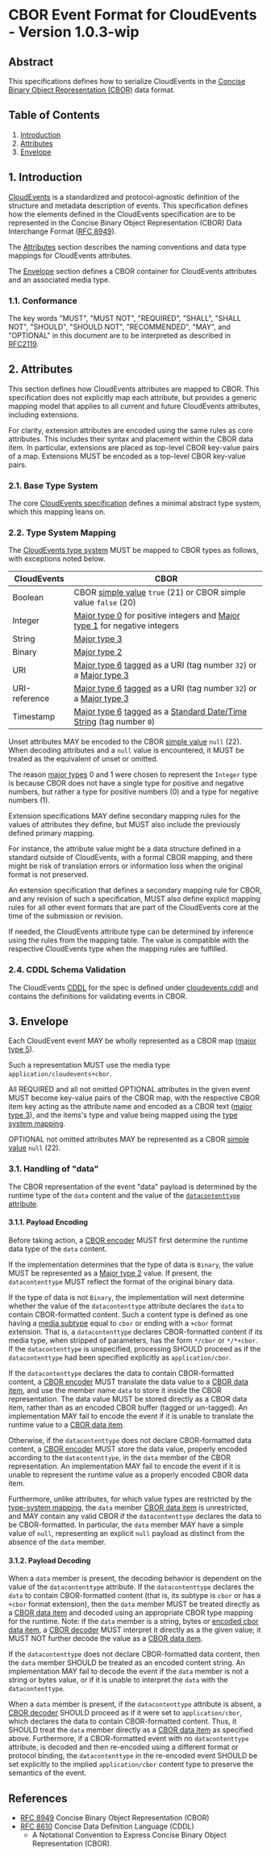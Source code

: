 # CBOR Event Format for CloudEvents - Version 1.0.3-wip

## Abstract

This specifications defines how to serialize CloudEvents in the 
[Concise Binary Object Representation (CBOR)][cbor-spec] data format.

## Table of Contents

1. [Introduction](#1-introduction)
2. [Attributes](#2-attributes)
3. [Envelope](#3-envelope)

## 1. Introduction

[CloudEvents][ce] is a standardized and protocol-agnostic definition of the
structure and metadata description of events. This specification defines how the
elements defined in the CloudEvents specification are to be represented in the
Concise Binary Object Representation (CBOR) Data Interchange Format 
([RFC 8949][cbor-spec]).

The [Attributes](#2-attributes) section describes the naming conventions and
data type mappings for CloudEvents attributes.

The [Envelope](#3-envelope) section defines a CBOR container for CloudEvents
attributes and an associated media type.

### 1.1. Conformance

The key words "MUST", "MUST NOT", "REQUIRED", "SHALL", "SHALL NOT", "SHOULD",
"SHOULD NOT", "RECOMMENDED", "MAY", and "OPTIONAL" in this document are to be
interpreted as described in [RFC2119][rfc2119].

## 2. Attributes

This section defines how CloudEvents attributes are mapped to CBOR. This
specification does not explicitly map each attribute, but provides a generic
mapping model that applies to all current and future CloudEvents attributes,
including extensions.

For clarity, extension attributes are encoded using the same rules as core 
attributes. This includes their syntax and placement within the CBOR data item. 
In particular, extensions are placed as top-level CBOR key-value pairs of a map. 
Extensions MUST be encoded as a top-level CBOR key-value pairs.

### 2.1. Base Type System

The core [CloudEvents specification][ce] defines a minimal abstract type system,
which this mapping leans on.

### 2.2. Type System Mapping

The [CloudEvents type system][ce-types] MUST be mapped to CBOR types as follows,
with exceptions noted below.

| CloudEvents   | CBOR                                                         |
| ------------- | ------------------------------------------------------------ |
| Boolean       | CBOR [simple value][cbor-simple-value] `true` (21) or CBOR simple value `false` (20) |
| Integer       | [Major type 0][cbor-major-types] for positive integers and [Major type 1][cbor-major-types] for negative integers                         |
| String        | [Major type 3][cbor-major-types]                             |
| Binary        | [Major type 2][cbor-major-types]                             |
| URI           | [Major type 6][cbor-major-types] [tagged][cbor-tagging] as a URI (tag number `32`) or a [Major type 3][cbor-major-types] |
| URI-reference | [Major type 6][cbor-major-types] [tagged][cbor-tagging] as a URI (tag number `32`) or a [Major type 3][cbor-major-types] |
| Timestamp     | [Major type 6][cbor-major-types] [tagged][cbor-tagging] as a [Standard Date/Time String][cbor-standard-datetime] (tag number `0`)|

Unset attributes MAY be encoded to the CBOR [simple value][cbor-simple-value] 
`null` (22). When decoding attributes and a `null` value is encountered, 
it MUST be treated as the equivalent of unset or omitted.

The reason [major types][cbor-major-types] 0 and 1 were chosen to represent the 
`Integer` type is because CBOR does not have a single type for positive and 
negative numbers, but rather a type for positive numbers (0) and a type 
for negative numbers (1).  

Extension specifications MAY define secondary mapping rules for the values of
attributes they define, but MUST also include the previously defined primary
mapping.

For instance, the attribute value might be a data structure defined in a
standard outside of CloudEvents, with a formal CBOR mapping, and there might be
risk of translation errors or information loss when the original format is not
preserved.

An extension specification that defines a secondary mapping rule for CBOR, and
any revision of such a specification, MUST also define explicit mapping rules
for all other event formats that are part of the CloudEvents core at the time of
the submission or revision.

If needed, the CloudEvents attribute type can be determined by inference using 
the rules from the mapping table. The value is compatible with the respective 
CloudEvents type when the mapping rules are fulfilled.

### 2.4. CDDL Schema Validation

The CloudEvents [CDDL][cddl-spec] for the spec is defined under
[cloudevents.cddl](cloudevents.cddl) and contains the definitions for 
validating events in CBOR.

## 3. Envelope

Each CloudEvent event MAY be wholly represented as a CBOR map 
([major type 5][cbor-major-types]).

Such a representation MUST use the media type `application/cloudevents+cbor`.

All REQUIRED and all not omitted OPTIONAL attributes in the given event MUST 
become key-value pairs of the CBOR map, with the respective CBOR item key 
acting as the attribute name and encoded as a CBOR text 
([major type 3][cbor-major-types]), and the items's type and value being mapped 
using the [type system mapping](#22-type-system-mapping).

OPTIONAL not omitted attributes MAY be represented as a CBOR 
[simple value][cbor-simple-value] `null` (22).

### 3.1. Handling of "data"

The CBOR representation of the event "data" payload is determined by the runtime
type of the `data` content and the value of the [`datacontenttype`
attribute][datacontenttype].

#### 3.1.1. Payload Encoding

Before taking action, a [CBOR encoder][cbor-encoder] MUST first determine 
the runtime data type of the `data` content.

If the implementation determines that the type of data is `Binary`, the value
MUST be represented as a [Major type 2][cbor-major-types] value. If present, 
the `datacontenttype` MUST reflect the format of the original binary data.

If the type of data is not `Binary`, the implementation will next determine
whether the value of the `datacontenttype` attribute declares the `data` to
contain CBOR-formatted content. Such a content type is defined as one having a
[media subtype][rfc2045-sec5] equal to `cbor` or ending with a `+cbor` format
extension. That is, a `datacontenttype` declares CBOR-formatted content if its
media type, when stripped of parameters, has the form `*/cbor` or `*/*+cbor`.
If the `datacontenttype` is unspecified, processing SHOULD proceed as if the
`datacontenttype` had been specified explicitly as `application/cbor`.

If the `datacontenttype` declares the data to contain CBOR-formatted content, a
[CBOR encoder][cbor-encoder] MUST translate the data value to a 
[CBOR data item][cbor-data-item], and use the member name `data` to store it 
inside the CBOR representation. The data value MUST be stored directly as a 
CBOR data item, rather than as an encoded CBOR buffer (tagged or un-tagged).
An implementation MAY fail to encode the event if it is unable to translate 
the runtime value to a [CBOR data item][cbor-data-item].

Otherwise, if the `datacontenttype` does not declare CBOR-formatted data
content, a [CBOR encoder][cbor-encoder] MUST store the data value, 
properly encoded according to the `datacontenttype`, in the `data` member of the
CBOR representation. An implementation MAY fail to encode the event if it is 
unable to represent the runtime value as a properly encoded CBOR data item.

Furthermore, unlike attributes, for which value types are restricted by the
[type-system mapping](#22-type-system-mapping), the `data` member
[CBOR data item][cbor-data-item] is unrestricted, and MAY contain any valid 
CBOR if the `datacontenttype` declares the data to be CBOR-formatted. 
In particular, the `data` member MAY have a simple value of `null`, 
representing an explicit `null` payload as distinct from the absence of 
the `data` member.

#### 3.1.2. Payload Decoding

When a `data` member is present, the decoding behavior is dependent on the value
of the `datacontenttype` attribute. If the `datacontenttype` declares the `data`
to contain CBOR-formatted content (that is, its subtype is `cbor` or has a
`+cbor` format extension), then the `data` member MUST be treated directly as a
[CBOR data item][cbor-data-item] and decoded using an appropriate CBOR type 
mapping for the runtime. Note: if the `data` member is a string, bytes or 
[encoded cbor data item][cbor-encoded-data-item], a [CBOR decoder][cbor-decoder] 
MUST interpret it directly as a the given value; it MUST NOT further
decode the value as a [CBOR data item][cbor-data-item].

If the `datacontenttype` does not declare CBOR-formatted data content, then the
`data` member SHOULD be treated as an encoded content string. An implementation
MAY fail to decode the event if the `data` member is not a string or bytes 
value, or if it is unable to interpret the `data` with the `datacontenttype`.

When a `data` member is present, if the `datacontenttype` attribute is absent, a
[CBOR decoder][cbor-decoder] SHOULD proceed as if it were set to 
`application/cbor`, which declares the data to contain CBOR-formatted content. 
Thus, it SHOULD treat the `data` member directly as a 
[CBOR data item][cbor-data-item] as specified above. Furthermore, 
if a CBOR-formatted event with no `datacontenttype` attribute, is decoded and 
then re-encoded using a different format or protocol binding, the 
`datacontenttype` in the re-encoded event SHOULD be set explicitly to the 
implied `application/cbor` content type to preserve the semantics of the event.

## References

- [RFC 8949][cbor-spec] Concise Binary Object Representation (CBOR)
- [RFC 8610][cddl-spec]  Concise Data Definition Language (CDDL)
  - A Notational Convention to Express 
  Concise Binary Object Representation (CBOR).


[cbor-spec]: https://www.rfc-editor.org/rfc/rfc8949.html
[cbor-simple-value]: https://www.rfc-editor.org/rfc/rfc8949.html#fpnocont
[cbor-major-types]: https://www.rfc-editor.org/rfc/rfc8949.html#name-major-types
[cbor-tagging]: https://www.rfc-editor.org/rfc/rfc8949.html#section-3.4
[cbor-standard-datetime]: https://www.rfc-editor.org/rfc/rfc8949.html#name-standard-date-time-string
[cbor-encoded-data-item]: https://www.rfc-editor.org/rfc/rfc8949.html#section-3.4.5.1
[cddl-spec]: https://www.rfc-editor.org/rfc/rfc8610
[cbor-encoder]: https://www.rfc-editor.org/rfc/rfc8949.html#name-terminology
[cbor-decoder]: https://www.rfc-editor.org/rfc/rfc8949.html#name-terminology
[cbor-data-item]: https://www.rfc-editor.org/rfc/rfc8949.html#section-1.2
[ce]: ../spec.md
[rfc2119]: https://tools.ietf.org/html/rfc2119
[ce-types]: ../spec.md#type-system
[datacontenttype]: ../spec.md#datacontenttype
[rfc2045-sec5]: https://tools.ietf.org/html/rfc2045#section-5